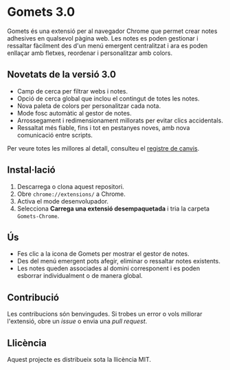 # Gomets 3.0

Gomets és una extensió per al navegador Chrome que permet crear notes adhesives en qualsevol pàgina web. Les notes es poden gestionar i ressaltar fàcilment des d'un menú emergent centralitzat i ara es poden enllaçar amb fletxes, reordenar i personalitzar amb colors.

## Novetats de la versió 3.0

- Camp de cerca per filtrar webs i notes.
- Opció de cerca global que inclou el contingut de totes les notes.
- Nova paleta de colors per personalitzar cada nota.
- Mode fosc automàtic al gestor de notes.
- Arrossegament i redimensionament millorats per evitar clics accidentals.
- Ressaltat més fiable, fins i tot en pestanyes noves, amb nova comunicació entre scripts.

Per veure totes les millores al detall, consulteu el [registre de canvis](CHANGELOG.md).

## Instal·lació

1. Descarrega o clona aquest repositori.
2. Obre `chrome://extensions/` a Chrome.
3. Activa el mode desenvolupador.
4. Selecciona **Carrega una extensió desempaquetada** i tria la carpeta `Gomets-Chrome`.

## Ús

- Fes clic a la icona de Gomets per mostrar el gestor de notes.
- Des del menú emergent pots afegir, eliminar o ressaltar notes existents.
- Les notes queden associades al domini corresponent i es poden esborrar individualment o de manera global.

## Contribució

Les contribucions són benvingudes. Si trobes un error o vols millorar l'extensió, obre un *issue* o envia una *pull request*.

## Llicència

Aquest projecte es distribueix sota la llicència MIT.
